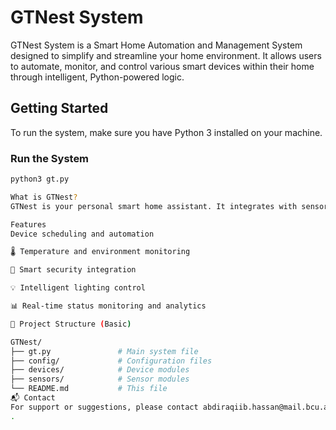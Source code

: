 # GTNest System

GTNest System is a Smart Home Automation and Management System designed to simplify and streamline your home environment. It allows users to automate, monitor, and control various smart devices within their home through intelligent, Python-powered logic.

## Getting Started

To run the system, make sure you have Python 3 installed on your machine.

### Run the System

```bash
python3 gt.py

What is GTNest?
GTNest is your personal smart home assistant. It integrates with sensors, appliances, and other smart devices to give you total control and automation over your living space. From lighting and climate control to security and energy management, GTNest brings everything together under one intelligent system.

Features
Device scheduling and automation

🌡️ Temperature and environment monitoring

🔐 Smart security integration

💡 Intelligent lighting control

📊 Real-time status monitoring and analytics

📁 Project Structure (Basic)

GTNest/
├── gt.py               # Main system file
├── config/             # Configuration files
├── devices/            # Device modules
├── sensors/            # Sensor modules
└── README.md           # This file
📬 Contact
For support or suggestions, please contact abdiraqiib.hassan@mail.bcu.ac.uk
.

